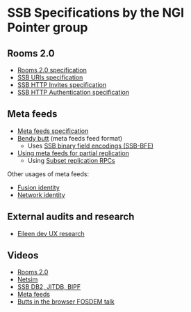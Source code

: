 # SSB Specifications by the NGI Pointer group

## Rooms 2.0

- [Rooms 2.0 specification](https://ssb-ngi-pointer.github.io/rooms2)
- [SSB URIs specification](https://github.com/ssb-ngi-pointer/ssb-uri-spec)
- [SSB HTTP Invites specification](https://ssb-ngi-pointer.github.io/ssb-http-invite-spec)
- [SSB HTTP Authentication specification](https://ssb-ngi-pointer.github.io/ssb-http-auth-spec)

## Meta feeds

- [Meta feeds specification](https://github.com/ssb-ngi-pointer/ssb-meta-feed-spec)
- [Bendy butt](https://github.com/ssb-ngi-pointer/bendy-butt-spec) (meta feeds feed format)
  - Uses [SSB binary field encodings (SSB-BFE)](https://github.com/ssb-ngi-pointer/ssb-binary-field-encodings-spec)
- [Using meta feeds for partial replication](https://github.com/ssb-ngi-pointer/ssb-secure-partial-replication-spec)
  - Using [Subset replication RPCs](https://github.com/ssb-ngi-pointer/ssb-subset-replication-spec)

Other usages of meta feeds:

- [Fusion identity](https://github.com/ssb-ngi-pointer/fusion-identity-spec)
- [Network identity](https://github.com/ssb-ngi-pointer/ssb-network-identity-spec)

## External audits and research

- [Eileen dev UX research](https://github.com/ssb-ngi-pointer/ssb-ngi-pointer.github.io/blob/master/SSB_Research_Readout.pdf)

## Videos

- [Rooms 2.0](https://hooktube.com/watch?v=W5p0y_MWwDE)
- [Netsim](https://hooktube.com/watch?v=JbmUSSH6v1w)
- [SSB DB2, JITDB, BIPF](https://hooktube.com/watch?v=efzJheWQey8)
- [Meta feeds](https://hooktube.com/watch?v=LKr208wpr6Y)
- [Butts in the browser FOSDEM talk](https://hooktube.com/watch?v=1iL43jj6IM0)
